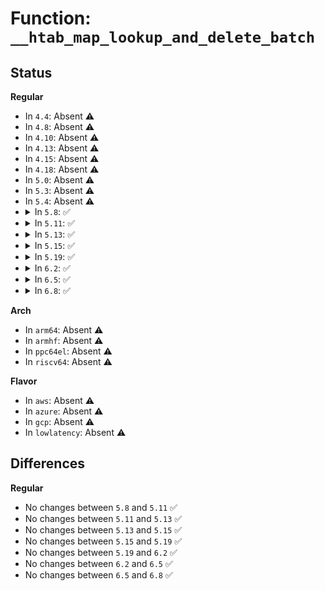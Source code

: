 # Function: <code>__htab_map_lookup_and_delete_batch</code>

## Status
<b>Regular</b>
<ul>
<li>
In <code>4.4</code>: Absent ⚠️
</li>
<li>
In <code>4.8</code>: Absent ⚠️
</li>
<li>
In <code>4.10</code>: Absent ⚠️
</li>
<li>
In <code>4.13</code>: Absent ⚠️
</li>
<li>
In <code>4.15</code>: Absent ⚠️
</li>
<li>
In <code>4.18</code>: Absent ⚠️
</li>
<li>
In <code>5.0</code>: Absent ⚠️
</li>
<li>
In <code>5.3</code>: Absent ⚠️
</li>
<li>
In <code>5.4</code>: Absent ⚠️
</li>
<li>
<details>
<summary>In <code>5.8</code>: ✅</summary>

```c
int __htab_map_lookup_and_delete_batch(struct bpf_map *map, const union bpf_attr *attr, union bpf_attr *uattr, bool do_delete, bool is_lru_map, bool is_percpu);
```

**Collision:** Unique Static

**Inline:** No

**Transformation:** False

**Instances:**

```
In kernel/bpf/hashtab.c (ffffffff81218720)
Location: kernel/bpf/hashtab.c:1342
Inline: False
Direct callers:
  - kernel/bpf/hashtab.c:htab_lru_map_lookup_and_delete_batch
  - kernel/bpf/hashtab.c:htab_lru_map_lookup_batch
  - kernel/bpf/hashtab.c:htab_lru_percpu_map_lookup_and_delete_batch
  - kernel/bpf/hashtab.c:htab_lru_percpu_map_lookup_batch
  - kernel/bpf/hashtab.c:htab_map_lookup_and_delete_batch
  - kernel/bpf/hashtab.c:htab_map_lookup_batch
  - kernel/bpf/hashtab.c:htab_percpu_map_lookup_and_delete_batch
  - kernel/bpf/hashtab.c:htab_percpu_map_lookup_batch
```
**Symbols:**

```
ffffffff81218720-ffffffff81218e78: __htab_map_lookup_and_delete_batch (STB_LOCAL)
```
</details>
</li>
<li>
<details>
<summary>In <code>5.11</code>: ✅</summary>

```c
int __htab_map_lookup_and_delete_batch(struct bpf_map *map, const union bpf_attr *attr, union bpf_attr *uattr, bool do_delete, bool is_lru_map, bool is_percpu);
```

**Collision:** Unique Static

**Inline:** No

**Transformation:** False

**Instances:**

```
In kernel/bpf/hashtab.c (ffffffff8121aa10)
Location: kernel/bpf/hashtab.c:1405
Inline: False
Direct callers:
  - kernel/bpf/hashtab.c:htab_lru_map_lookup_and_delete_batch
  - kernel/bpf/hashtab.c:htab_lru_map_lookup_batch
  - kernel/bpf/hashtab.c:htab_lru_percpu_map_lookup_and_delete_batch
  - kernel/bpf/hashtab.c:htab_lru_percpu_map_lookup_batch
  - kernel/bpf/hashtab.c:htab_map_lookup_and_delete_batch
  - kernel/bpf/hashtab.c:htab_map_lookup_batch
  - kernel/bpf/hashtab.c:htab_percpu_map_lookup_and_delete_batch
  - kernel/bpf/hashtab.c:htab_percpu_map_lookup_batch
```
**Symbols:**

```
ffffffff8121aa10-ffffffff8121b250: __htab_map_lookup_and_delete_batch (STB_LOCAL)
```
</details>
</li>
<li>
<details>
<summary>In <code>5.13</code>: ✅</summary>

```c
int __htab_map_lookup_and_delete_batch(struct bpf_map *map, const union bpf_attr *attr, union bpf_attr *uattr, bool do_delete, bool is_lru_map, bool is_percpu);
```

**Collision:** Unique Static

**Inline:** No

**Transformation:** False

**Instances:**

```
In kernel/bpf/hashtab.c (ffffffff8121e6a0)
Location: kernel/bpf/hashtab.c:1405
Inline: False
Direct callers:
  - kernel/bpf/hashtab.c:htab_lru_map_lookup_and_delete_batch
  - kernel/bpf/hashtab.c:htab_lru_map_lookup_batch
  - kernel/bpf/hashtab.c:htab_lru_percpu_map_lookup_and_delete_batch
  - kernel/bpf/hashtab.c:htab_lru_percpu_map_lookup_batch
  - kernel/bpf/hashtab.c:htab_map_lookup_and_delete_batch
  - kernel/bpf/hashtab.c:htab_map_lookup_batch
  - kernel/bpf/hashtab.c:htab_percpu_map_lookup_and_delete_batch
  - kernel/bpf/hashtab.c:htab_percpu_map_lookup_batch
```
**Symbols:**

```
ffffffff8121e6a0-ffffffff8121eee6: __htab_map_lookup_and_delete_batch (STB_LOCAL)
```
</details>
</li>
<li>
<details>
<summary>In <code>5.15</code>: ✅</summary>

```c
int __htab_map_lookup_and_delete_batch(struct bpf_map *map, const union bpf_attr *attr, union bpf_attr *uattr, bool do_delete, bool is_lru_map, bool is_percpu);
```

**Collision:** Unique Static

**Inline:** No

**Transformation:** False

**Instances:**

```
In kernel/bpf/hashtab.c (ffffffff81254c90)
Location: kernel/bpf/hashtab.c:1585
Inline: False
Direct callers:
  - kernel/bpf/hashtab.c:htab_lru_map_lookup_and_delete_batch
  - kernel/bpf/hashtab.c:htab_lru_map_lookup_batch
  - kernel/bpf/hashtab.c:htab_lru_percpu_map_lookup_and_delete_batch
  - kernel/bpf/hashtab.c:htab_lru_percpu_map_lookup_batch
  - kernel/bpf/hashtab.c:htab_map_lookup_and_delete_batch
  - kernel/bpf/hashtab.c:htab_map_lookup_batch
  - kernel/bpf/hashtab.c:htab_percpu_map_lookup_and_delete_batch
  - kernel/bpf/hashtab.c:htab_percpu_map_lookup_batch
```
**Symbols:**

```
ffffffff81254c90-ffffffff81255518: __htab_map_lookup_and_delete_batch (STB_LOCAL)
```
</details>
</li>
<li>
<details>
<summary>In <code>5.19</code>: ✅</summary>

```c
int __htab_map_lookup_and_delete_batch(struct bpf_map *map, const union bpf_attr *attr, union bpf_attr *uattr, bool do_delete, bool is_lru_map, bool is_percpu);
```

**Collision:** Unique Static

**Inline:** No

**Transformation:** False

**Instances:**

```
In kernel/bpf/hashtab.c (ffffffff8129dec0)
Location: kernel/bpf/hashtab.c:1614
Inline: False
Direct callers:
  - kernel/bpf/hashtab.c:htab_lru_map_lookup_and_delete_batch
  - kernel/bpf/hashtab.c:htab_lru_map_lookup_batch
  - kernel/bpf/hashtab.c:htab_lru_percpu_map_lookup_and_delete_batch
  - kernel/bpf/hashtab.c:htab_lru_percpu_map_lookup_batch
  - kernel/bpf/hashtab.c:htab_map_lookup_and_delete_batch
  - kernel/bpf/hashtab.c:htab_map_lookup_batch
  - kernel/bpf/hashtab.c:htab_percpu_map_lookup_and_delete_batch
  - kernel/bpf/hashtab.c:htab_percpu_map_lookup_batch
```
**Symbols:**

```
ffffffff8129dec0-ffffffff8129e84f: __htab_map_lookup_and_delete_batch (STB_LOCAL)
```
</details>
</li>
<li>
<details>
<summary>In <code>6.2</code>: ✅</summary>

```c
int __htab_map_lookup_and_delete_batch(struct bpf_map *map, const union bpf_attr *attr, union bpf_attr *uattr, bool do_delete, bool is_lru_map, bool is_percpu);
```

**Collision:** Unique Static

**Inline:** No

**Transformation:** False

**Instances:**

```
In kernel/bpf/hashtab.c (ffffffff812fbb10)
Location: kernel/bpf/hashtab.c:1641
Inline: False
Direct callers:
  - kernel/bpf/hashtab.c:htab_lru_map_lookup_and_delete_batch
  - kernel/bpf/hashtab.c:htab_lru_map_lookup_batch
  - kernel/bpf/hashtab.c:htab_lru_percpu_map_lookup_and_delete_batch
  - kernel/bpf/hashtab.c:htab_lru_percpu_map_lookup_batch
  - kernel/bpf/hashtab.c:htab_map_lookup_and_delete_batch
  - kernel/bpf/hashtab.c:htab_map_lookup_batch
  - kernel/bpf/hashtab.c:htab_percpu_map_lookup_and_delete_batch
  - kernel/bpf/hashtab.c:htab_percpu_map_lookup_batch
```
**Symbols:**

```
ffffffff812fbb10-ffffffff812fc5d7: __htab_map_lookup_and_delete_batch (STB_LOCAL)
```
</details>
</li>
<li>
<details>
<summary>In <code>6.5</code>: ✅</summary>

```c
int __htab_map_lookup_and_delete_batch(struct bpf_map *map, const union bpf_attr *attr, union bpf_attr *uattr, bool do_delete, bool is_lru_map, bool is_percpu);
```

**Collision:** Unique Static

**Inline:** No

**Transformation:** False

**Instances:**

```
In kernel/bpf/hashtab.c (ffffffff8132a3c0)
Location: kernel/bpf/hashtab.c:1654
Inline: False
Direct callers:
  - kernel/bpf/hashtab.c:htab_lru_map_lookup_and_delete_batch
  - kernel/bpf/hashtab.c:htab_lru_map_lookup_batch
  - kernel/bpf/hashtab.c:htab_lru_percpu_map_lookup_and_delete_batch
  - kernel/bpf/hashtab.c:htab_lru_percpu_map_lookup_batch
  - kernel/bpf/hashtab.c:htab_map_lookup_and_delete_batch
  - kernel/bpf/hashtab.c:htab_map_lookup_batch
  - kernel/bpf/hashtab.c:htab_percpu_map_lookup_and_delete_batch
  - kernel/bpf/hashtab.c:htab_percpu_map_lookup_batch
```
**Symbols:**

```
ffffffff8132a3c0-ffffffff8132b15f: __htab_map_lookup_and_delete_batch (STB_LOCAL)
```
</details>
</li>
<li>
<details>
<summary>In <code>6.8</code>: ✅</summary>

```c
int __htab_map_lookup_and_delete_batch(struct bpf_map *map, const union bpf_attr *attr, union bpf_attr *uattr, bool do_delete, bool is_lru_map, bool is_percpu);
```

**Collision:** Unique Static

**Inline:** No

**Transformation:** False

**Instances:**

```
In kernel/bpf/hashtab.c (ffffffff8134e890)
Location: kernel/bpf/hashtab.c:1676
Inline: False
Direct callers:
  - kernel/bpf/hashtab.c:htab_lru_map_lookup_and_delete_batch
  - kernel/bpf/hashtab.c:htab_lru_map_lookup_batch
  - kernel/bpf/hashtab.c:htab_lru_percpu_map_lookup_and_delete_batch
  - kernel/bpf/hashtab.c:htab_lru_percpu_map_lookup_batch
  - kernel/bpf/hashtab.c:htab_map_lookup_and_delete_batch
  - kernel/bpf/hashtab.c:htab_map_lookup_batch
  - kernel/bpf/hashtab.c:htab_percpu_map_lookup_and_delete_batch
  - kernel/bpf/hashtab.c:htab_percpu_map_lookup_batch
```
**Symbols:**

```
ffffffff8134e890-ffffffff8134f603: __htab_map_lookup_and_delete_batch (STB_LOCAL)
```
</details>
</li>
</ul>
<b>Arch</b>
<ul>
<li>
In <code>arm64</code>: Absent ⚠️
</li>
<li>
In <code>armhf</code>: Absent ⚠️
</li>
<li>
In <code>ppc64el</code>: Absent ⚠️
</li>
<li>
In <code>riscv64</code>: Absent ⚠️
</li>
</ul>
<b>Flavor</b>
<ul>
<li>
In <code>aws</code>: Absent ⚠️
</li>
<li>
In <code>azure</code>: Absent ⚠️
</li>
<li>
In <code>gcp</code>: Absent ⚠️
</li>
<li>
In <code>lowlatency</code>: Absent ⚠️
</li>
</ul>

## Differences
<b>Regular</b>
<ul>
<li>
No changes between <code>5.8</code> and <code>5.11</code> ✅
</li>
<li>
No changes between <code>5.11</code> and <code>5.13</code> ✅
</li>
<li>
No changes between <code>5.13</code> and <code>5.15</code> ✅
</li>
<li>
No changes between <code>5.15</code> and <code>5.19</code> ✅
</li>
<li>
No changes between <code>5.19</code> and <code>6.2</code> ✅
</li>
<li>
No changes between <code>6.2</code> and <code>6.5</code> ✅
</li>
<li>
No changes between <code>6.5</code> and <code>6.8</code> ✅
</li>
</ul>
